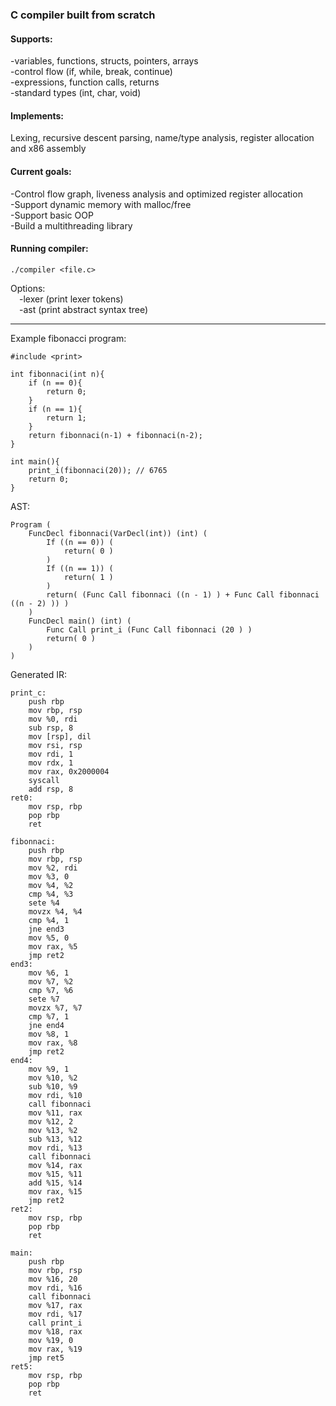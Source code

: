 ### C compiler built from scratch

#### Supports:

-variables, functions, structs, pointers, arrays  
-control flow (if, while, break, continue)  
-expressions, function calls, returns  
-standard types (int, char, void)

#### Implements:
Lexing, recursive descent parsing, name/type analysis, register allocation and x86 assembly

#### Current goals:
-Control flow graph, liveness analysis and optimized register allocation  
-Support dynamic memory with malloc/free  
-Support basic OOP  
-Build a multithreading library


#### Running compiler:

    ./compiler <file.c>


Options:  
&emsp;-lexer (print lexer tokens)  
&emsp;-ast (print abstract syntax tree)

---

Example fibonacci program:

```
#include <print>

int fibonnaci(int n){
    if (n == 0){
        return 0;
    }
    if (n == 1){
        return 1;
    }
    return fibonnaci(n-1) + fibonnaci(n-2);
}

int main(){
    print_i(fibonnaci(20)); // 6765
    return 0;
}
```

AST:

```
Program (
    FuncDecl fibonnaci(VarDecl(int)) (int) (
        If ((n == 0)) (
            return( 0 )
        )
        If ((n == 1)) (
            return( 1 )
        )
        return( (Func Call fibonnaci ((n - 1) ) + Func Call fibonnaci ((n - 2) )) )
    )
    FuncDecl main() (int) (
        Func Call print_i (Func Call fibonnaci (20 ) )
        return( 0 )
    )
)
````

Generated IR:

```
print_c:
    push rbp
    mov rbp, rsp
    mov %0, rdi
    sub rsp, 8
    mov [rsp], dil
    mov rsi, rsp
    mov rdi, 1
    mov rdx, 1
    mov rax, 0x2000004
    syscall
    add rsp, 8
ret0:
    mov rsp, rbp
    pop rbp
    ret

fibonnaci:
    push rbp
    mov rbp, rsp
    mov %2, rdi
    mov %3, 0
    mov %4, %2
    cmp %4, %3
    sete %4
    movzx %4, %4
    cmp %4, 1
    jne end3
    mov %5, 0
    mov rax, %5
    jmp ret2
end3:
    mov %6, 1
    mov %7, %2
    cmp %7, %6
    sete %7
    movzx %7, %7
    cmp %7, 1
    jne end4
    mov %8, 1
    mov rax, %8
    jmp ret2
end4:
    mov %9, 1
    mov %10, %2
    sub %10, %9
    mov rdi, %10
    call fibonnaci
    mov %11, rax
    mov %12, 2
    mov %13, %2
    sub %13, %12
    mov rdi, %13
    call fibonnaci
    mov %14, rax
    mov %15, %11
    add %15, %14
    mov rax, %15
    jmp ret2
ret2:
    mov rsp, rbp
    pop rbp
    ret

main:
    push rbp
    mov rbp, rsp
    mov %16, 20
    mov rdi, %16
    call fibonnaci
    mov %17, rax
    mov rdi, %17
    call print_i
    mov %18, rax
    mov %19, 0
    mov rax, %19
    jmp ret5
ret5:
    mov rsp, rbp
    pop rbp
    ret
```
